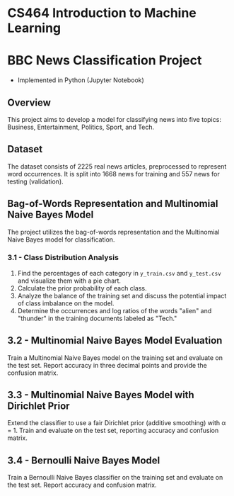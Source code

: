 # CS464 Introduction to Machine Learning
# BBC News Classification Project
- Implemented in Python (Jupyter Notebook)
## Overview

This project aims to develop a model for classifying news into five topics: Business, Entertainment, Politics, Sport, and Tech.

## Dataset

The dataset consists of 2225 real news articles, preprocessed to represent word occurrences. It is split into 1668 news for training and 557 news for testing (validation). 
## Bag-of-Words Representation and Multinomial Naive Bayes Model

The project utilizes the bag-of-words representation and the Multinomial Naive Bayes model for classification.

### 3.1 - Class Distribution Analysis

1. Find the percentages of each category in `y_train.csv` and `y_test.csv` and visualize them with a pie chart.
2. Calculate the prior probability of each class.
3. Analyze the balance of the training set and discuss the potential impact of class imbalance on the model.
4. Determine the occurrences and log ratios of the words "alien" and "thunder" in the training documents labeled as "Tech."

## 3.2 - Multinomial Naive Bayes Model Evaluation

Train a Multinomial Naive Bayes model on the training set and evaluate on the test set. Report accuracy in three decimal points and provide the confusion matrix.

## 3.3 - Multinomial Naive Bayes Model with Dirichlet Prior

Extend the classifier to use a fair Dirichlet prior (additive smoothing) with α = 1. Train and evaluate on the test set, reporting accuracy and confusion matrix.


## 3.4 - Bernoulli Naive Bayes Model

Train a Bernoulli Naive Bayes classifier on the training set and evaluate on the test set. Report accuracy and confusion matrix.

